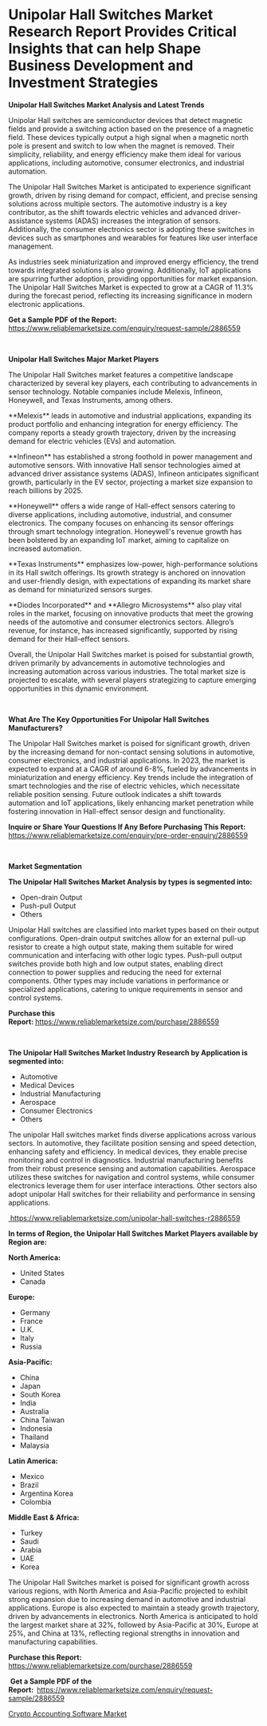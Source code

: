 <p><h1>Unipolar Hall Switches Market Research Report Provides Critical Insights that can help Shape Business Development and Investment Strategies</h1></p><p><strong>Unipolar Hall Switches Market Analysis and Latest Trends</strong></p>
<p><p>Unipolar Hall switches are semiconductor devices that detect magnetic fields and provide a switching action based on the presence of a magnetic field. These devices typically output a high signal when a magnetic north pole is present and switch to low when the magnet is removed. Their simplicity, reliability, and energy efficiency make them ideal for various applications, including automotive, consumer electronics, and industrial automation.</p><p>The Unipolar Hall Switches Market is anticipated to experience significant growth, driven by rising demand for compact, efficient, and precise sensing solutions across multiple sectors. The automotive industry is a key contributor, as the shift towards electric vehicles and advanced driver-assistance systems (ADAS) increases the integration of sensors. Additionally, the consumer electronics sector is adopting these switches in devices such as smartphones and wearables for features like user interface management.</p><p>As industries seek miniaturization and improved energy efficiency, the trend towards integrated solutions is also growing. Additionally, IoT applications are spurring further adoption, providing opportunities for market expansion. The Unipolar Hall Switches Market is expected to grow at a CAGR of 11.3% during the forecast period, reflecting its increasing significance in modern electronic applications.</p></p>
<p><strong>Get a Sample PDF of the Report:&nbsp;</strong> <a href="https://www.reliablemarketsize.com/enquiry/request-sample/2886559?utm_campaign=2113&utm_medium=2&utm_source=Github&utm_content=ia&utm_term=13032025&utm_id=unipolar-hall-switches">https://www.reliablemarketsize.com/enquiry/request-sample/2886559</a></p>
<p>&nbsp;</p>
<p><strong>Unipolar Hall Switches Major Market Players</strong></p>
<p><p>The Unipolar Hall Switches market features a competitive landscape characterized by several key players, each contributing to advancements in sensor technology. Notable companies include Melexis, Infineon, Honeywell, and Texas Instruments, among others.</p><p>**Melexis** leads in automotive and industrial applications, expanding its product portfolio and enhancing integration for energy efficiency. The company reports a steady growth trajectory, driven by the increasing demand for electric vehicles (EVs) and automation.</p><p>**Infineon** has established a strong foothold in power management and automotive sensors. With innovative Hall sensor technologies aimed at advanced driver assistance systems (ADAS), Infineon anticipates significant growth, particularly in the EV sector, projecting a market size expansion to reach billions by 2025.</p><p>**Honeywell** offers a wide range of Hall-effect sensors catering to diverse applications, including automotive, industrial, and consumer electronics. The company focuses on enhancing its sensor offerings through smart technology integration. Honeywell's revenue growth has been bolstered by an expanding IoT market, aiming to capitalize on increased automation.</p><p>**Texas Instruments** emphasizes low-power, high-performance solutions in its Hall switch offerings. Its growth strategy is anchored on innovation and user-friendly design, with expectations of expanding its market share as demand for miniaturized sensors surges.</p><p>**Diodes Incorporated** and **Allegro Microsystems** also play vital roles in the market, focusing on innovative products that meet the growing needs of the automotive and consumer electronics sectors. Allegro’s revenue, for instance, has increased significantly, supported by rising demand for their Hall-effect sensors.</p><p>Overall, the Unipolar Hall Switches market is poised for substantial growth, driven primarily by advancements in automotive technologies and increasing automation across various industries. The total market size is projected to escalate, with several players strategizing to capture emerging opportunities in this dynamic environment.</p></p>
<p>&nbsp;</p>
<p><strong>What Are The Key Opportunities For Unipolar Hall Switches Manufacturers?</strong></p>
<p><p>The Unipolar Hall Switches market is poised for significant growth, driven by the increasing demand for non-contact sensing solutions in automotive, consumer electronics, and industrial applications. In 2023, the market is expected to expand at a CAGR of around 6-8%, fueled by advancements in miniaturization and energy efficiency. Key trends include the integration of smart technologies and the rise of electric vehicles, which necessitate reliable position sensing. Future outlook indicates a shift towards automation and IoT applications, likely enhancing market penetration while fostering innovation in Hall-effect sensor design and functionality.</p></p>
<p><strong>Inquire or Share Your Questions If Any Before Purchasing This Report:</strong> <a href="https://www.reliablemarketsize.com/enquiry/pre-order-enquiry/2886559?utm_campaign=2113&utm_medium=2&utm_source=Github&utm_content=ia&utm_term=13032025&utm_id=unipolar-hall-switches">https://www.reliablemarketsize.com/enquiry/pre-order-enquiry/2886559</a></p>
<p>&nbsp;</p>
<p><strong>Market Segmentation</strong></p>
<p><strong>The Unipolar Hall Switches Market Analysis by types is segmented into:</strong></p>
<p><ul><li>Open-drain Output</li><li>Push-pull Output</li><li>Others</li></ul></p>
<p><p>Unipolar Hall switches are classified into market types based on their output configurations. Open-drain output switches allow for an external pull-up resistor to create a high output state, making them suitable for wired communication and interfacing with other logic types. Push-pull output switches provide both high and low output states, enabling direct connection to power supplies and reducing the need for external components. Other types may include variations in performance or specialized applications, catering to unique requirements in sensor and control systems.</p></p>
<p><strong>Purchase this Report:&nbsp;</strong><a href="https://www.reliablemarketsize.com/purchase/2886559?utm_campaign=2113&utm_medium=2&utm_source=Github&utm_content=ia&utm_term=13032025&utm_id=unipolar-hall-switches">https://www.reliablemarketsize.com/purchase/2886559</a></p>
<p>&nbsp;</p>
<p><strong>The Unipolar Hall Switches Market Industry Research by Application is segmented into:</strong></p>
<p><ul><li>Automotive</li><li>Medical Devices</li><li>Industrial Manufacturing</li><li>Aerospace</li><li>Consumer Electronics</li><li>Others</li></ul></p>
<p><p>The unipolar Hall switches market finds diverse applications across various sectors. In automotive, they facilitate position sensing and speed detection, enhancing safety and efficiency. In medical devices, they enable precise monitoring and control in diagnostics. Industrial manufacturing benefits from their robust presence sensing and automation capabilities. Aerospace utilizes these switches for navigation and control systems, while consumer electronics leverage them for user interface interactions. Other sectors also adopt unipolar Hall switches for their reliability and performance in sensing applications.</p></p>
<p><a href="https://www.reliablemarketsize.com/unipolar-hall-switches-r2886559?utm_campaign=2113&utm_medium=2&utm_source=Github&utm_content=ia&utm_term=13032025&utm_id=unipolar-hall-switches">&nbsp;https://www.reliablemarketsize.com/unipolar-hall-switches-r2886559</a></p>
<p><strong>In terms of Region, the Unipolar Hall Switches Market Players available by Region are:</strong></p>
<p>
    <p> <strong> North America: </strong>
        <ul>
            <li>United States</li>
            <li>Canada</li>
        </ul>
        </p> 
    <p> <strong> Europe: </strong>
        <ul>
            <li>Germany</li>
            <li>France</li>
            <li>U.K.</li>
            <li>Italy</li>
            <li>Russia</li>
        </ul>
        </p> 
    <p> <strong> Asia-Pacific: </strong>
        <ul>
            <li>China</li>
            <li>Japan</li>
            <li>South Korea</li>
            <li>India</li>
            <li>Australia</li>
            <li>China Taiwan</li>
            <li>Indonesia</li>
            <li>Thailand</li>
            <li>Malaysia</li>
        </ul>
        </p> 
    <p> <strong> Latin America: </strong>
        <ul>
            <li>Mexico</li>
            <li>Brazil</li>
            <li>Argentina Korea</li>
            <li>Colombia</li>
        </ul>
        </p> 
    <p> <strong> Middle East & Africa: </strong>
        <ul>
            <li>Turkey</li>
            <li>Saudi</li>
            <li>Arabia</li>
            <li>UAE</li>
            <li>Korea</li>
        </ul>
    </p>
    </p>
<p><p>The Unipolar Hall Switches market is poised for significant growth across various regions, with North America and Asia-Pacific projected to exhibit strong expansion due to increasing demand in automotive and industrial applications. Europe is also expected to maintain a steady growth trajectory, driven by advancements in electronics. North America is anticipated to hold the largest market share at 32%, followed by Asia-Pacific at 30%, Europe at 25%, and China at 13%, reflecting regional strengths in innovation and manufacturing capabilities.</p></p>
<p><strong>Purchase this Report: </strong><a href="https://www.reliablemarketsize.com/purchase/2886559?utm_campaign=2113&utm_medium=2&utm_source=Github&utm_content=ia&utm_term=13032025&utm_id=unipolar-hall-switches">https://www.reliablemarketsize.com/purchase/2886559</a></p>
<p>&nbsp;<strong>Get a Sample PDF of the Report:&nbsp;&nbsp;</strong><a href="https://www.reliablemarketsize.com/enquiry/request-sample/2886559?utm_campaign=2113&utm_medium=2&utm_source=Github&utm_content=ia&utm_term=13032025&utm_id=unipolar-hall-switches">https://www.reliablemarketsize.com/enquiry/request-sample/2886559</a></p>
<p><strong></strong></p>
<p><p><a href="https://github.com/dringals/Market-Research-Report-List-6/blob/main/crypto-accounting-software-market.md?utm_campaign=2113&utm_medium=2&utm_source=Github&utm_content=ia&utm_term=13032025&utm_id=unipolar-hall-switches">Crypto Accounting Software Market</a></p></p>